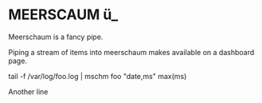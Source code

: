 # MEERSCAUM ü_

Meerschaum is a fancy pipe.

Piping a stream of items into meerschaum makes available on a dashboard page.

tail -f /var/log/foo.log | mschm foo "date,ms" max(ms) 

Another line
